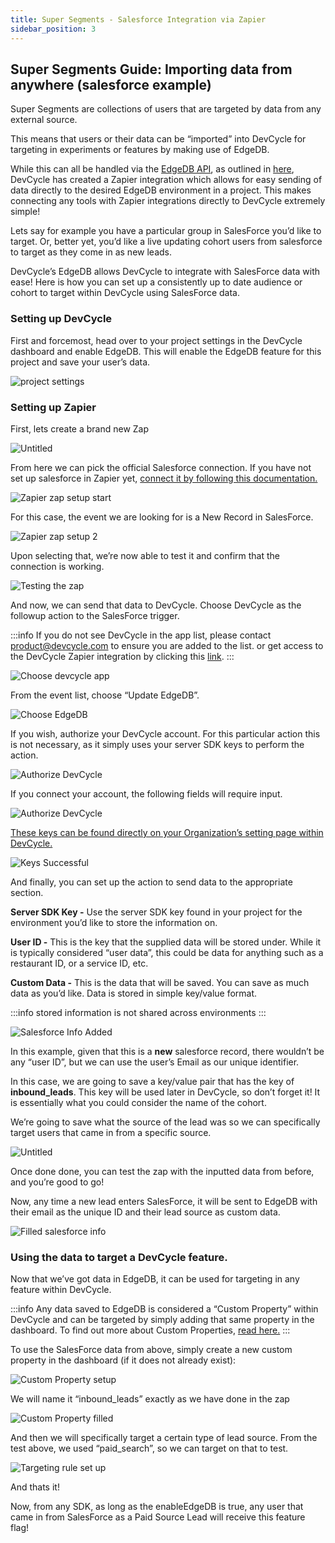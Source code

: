 ```yaml
---
title: Super Segments - Salesforce Integration via Zapier
sidebar_position: 3
---
```


## Super Segments Guide: Importing data from anywhere (salesforce example)

Super Segments are collections of users that are targeted by data from any external source. 

This means that users or their data can be “imported” into DevCycle for targeting in experiments or features by making use of EdgeDB. 

While this can all be handled via the [EdgeDB API](/bucketing-api/#tag/EdgeDB), as outlined in [here](/extras/edgedb), DevCycle has created a Zapier integration which allows for easy sending of data directly to the desired EdgeDB environment in a project. This makes connecting any tools with Zapier integrations directly to DevCycle extremely simple!

Lets say for example you have a particular group in SalesForce you’d like to target. Or, better yet, you’d like a live updating cohort users from salesforce to target as they come in as new leads.

DevCycle’s EdgeDB allows DevCycle to integrate with SalesForce data with ease! Here is how you can set up a consistently up to date audience or cohort to target within DevCycle using SalesForce data.

### Setting up DevCycle

First and forcemost, head over to your project settings in the DevCycle dashboard and enable EdgeDB. This will enable the EdgeDB feature for this project and save your user’s data. 

![project settings](/sept_6_2022_zapier_guide_0.png)

### Setting up Zapier

First, lets create a brand new Zap

![Untitled](/sept_6_2022_zapier_guide_1.png)

From here we can pick the official Salesforce connection. If you have not set up salesforce in Zapier yet, [connect it by following this documentation.](https://zapier.com/help/doc/how-get-started-salesforce-zapier)

![Zapier zap setup start](/sept_6_2022_zapier_guide_2.png)

For this case, the event we are looking for is a New Record in SalesForce.

![Zapier zap setup 2](/sept_6_2022_zapier_guide_3.png)

Upon selecting that, we’re now able to test it and confirm that the connection is working.

![Testing the zap](/sept_6_2022_zapier_guide_4.png)

And now, we can send that data to DevCycle. Choose DevCycle as the followup action to the SalesForce trigger. 

:::info 
If you do not see DevCycle in the app list, please contact product@devcycle.com to ensure you are added to the list. or get access to the DevCycle Zapier integration by clicking this [link](https://zapier.com/developer/public-invite/155201/2a42e1bf3abaca344a431113f3390355/).
:::

![Choose devcycle app](/sept_6_2022_zapier_guide_5.png)

From the event list, choose “Update EdgeDB”.

![Choose EdgeDB](/sept_6_2022_zapier_guide_6.png)

If you wish, authorize your DevCycle account. For this particular action this is not necessary, as it simply uses your server SDK keys to perform the action. 

![Authorize DevCycle](/sept_6_2022_zapier_guide_7.png)

If you connect your account, the following fields will require input.

![Authorize DevCycle](/sept_6_2022_zapier_guide_8.png)

[These keys can be found directly on your Organization’s setting page within DevCycle.](/essentials/keys)

![Keys Successful](/sept_6_2022_zapier_guide_9.png)

And finally, you can set up the action to send data to the appropriate section. 

**Server SDK Key -** Use the server SDK key found in your project for the environment you’d like to store the information on. 

**User ID -** This is the key that the supplied data will be stored under. While it is typically considered “user data”, this could be data for anything such as a restaurant ID, or a service ID, etc. 

**Custom Data -** This is the data that will be saved. You can save as much data as you’d like. Data is stored in simple key/value format.

:::info 
stored information is not shared across environments 
:::

![Salesforce Info Added](/sept_6_2022_zapier_guide_10.png)

In this example, given that this is a **new** salesforce record, there wouldn’t be any “user ID”, but we can use the user’s Email as our unique identifier.

In this case, we are going to save a key/value pair that has the key of **inbound_leads**. This key will be used later in DevCycle, so don’t forget it! It is essentially what you could consider the name of the cohort.

We’re going to save what the source of the lead was so we can specifically target users that came in from a specific source.

![Untitled](/sept_6_2022_zapier_guide_11.png)

Once done done, you can test the zap with the inputted data from before, and you’re good to go!

Now, any time a new lead enters SalesForce, it will be sent to EdgeDB with their email as the unique ID and their lead source as custom data.

![Filled salesforce info](/sept_6_2022_zapier_guide_12.png)

### Using the data to target a DevCycle feature.

Now that we’ve got data in EdgeDB, it can be used for targeting in any feature within DevCycle.

:::info 
Any data saved to EdgeDB is considered a “Custom Property” within DevCycle and can be targeted by simply adding that same property in the dashboard. To find out more about Custom Properties, [read here.](/extras/advanced-targeting/custom-properties) 
:::

To use the SalesForce data from above, simply create a new custom property in the dashboard (if it does not already exist):

![Custom Property setup](/sept_6_2022_zapier_guide_13.png)

We will name it “inbound_leads” exactly as we have done in the zap

![Custom Property filled](/sept_6_2022_zapier_guide_14.png)

And then we will specifically target a certain type of lead source. From the test above, we used “paid_search”, so we can target on that to test.

![Targeting rule set up](/sept_6_2022_zapier_guide_15.png)

And thats it!

Now, from any SDK, as long as the enableEdgeDB is true, any user that came in from SalesForce as a Paid Source Lead will receive this feature flag!
